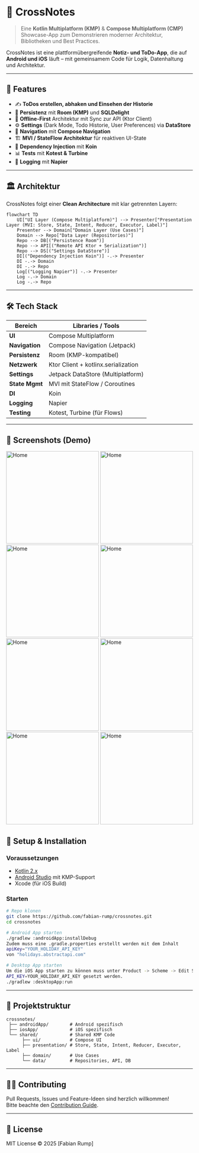 # 📒 CrossNotes  

> Eine **Kotlin Multiplatform (KMP)** & **Compose Multiplatform (CMP)** Showcase-App zum Demonstrieren moderner Architektur, Bibliotheken und Best Practices.  

CrossNotes ist eine plattformübergreifende **Notiz- und ToDo-App**, die auf **Android und iOS** läuft – mit gemeinsamem Code für Logik, Datenhaltung und Architektur.  

---

## 🚀 Features  

- ✍️ **ToDos erstellen, abhaken und Einsehen der Historie**  
- 💾 **Persistenz** mit **Room (KMP)** und **SQLDelight**  
- 🔄 **Offline-First** Architektur mit Sync zur API (Ktor Client)  
- ⚙️ **Settings** (Dark Mode, Todo Historie, User Preferences) via **DataStore**  
- 🧭 **Navigation** mit **Compose Navigation**  
- 🏗️ **MVI / StateFlow Architektur** für reaktiven UI-State  
- 🔌 **Dependency Injection** mit **Koin**  
- 📊 **Tests** mit **Kotest & Turbine**  
- 📝 **Logging** mit **Napier**  

---

## 🏛️ Architektur  

CrossNotes folgt einer **Clean Architecture** mit klar getrennten Layern:  

```mermaid
flowchart TD
    UI["UI Layer (Compose Multiplatform)"] --> Presenter["Presentation Layer (MVI: Store, State, Intent, Reducer, Executor, Label)"]
    Presenter --> Domain["Domain Layer (Use Cases)"]
    Domain --> Repo["Data Layer (Repositories)"]
    Repo --> DB[("Persistence Room")]
    Repo --> API[("Remote API Ktor + Serialization")]
    Repo --> DS[("Settings DataStore")]
    DI[("Dependency Injection Koin")] -.-> Presenter
    DI -.-> Domain
    DI -.-> Repo
    Log[("Logging Napier")] -.-> Presenter
    Log -.-> Domain
    Log -.-> Repo
```

---

## 🛠️ Tech Stack

| Bereich         | Libraries / Tools                    |
|-----------------|--------------------------------------|
| **UI**          | Compose Multiplatform                |
| **Navigation**  | Compose Navigation (Jetpack)         |
| **Persistenz**  | Room (KMP-kompatibel)                |
| **Netzwerk**    | Ktor Client + kotlinx.serialization   |
| **Settings**    | Jetpack DataStore (Multiplatform)    |
| **State Mgmt**  | MVI mit StateFlow / Coroutines       |
| **DI**          | Koin                                 |
| **Logging**     | Napier                               |
| **Testing**     | Kotest, Turbine (für Flows)    |

---

## 📱 Screenshots (Demo)
<img src="screenshots/home.png" alt="Home" width="250"/>
<img src="screenshots/add_todo.png" alt="Home" width="250"/>
<img src="screenshots/past_todos.png" alt="Home" width="250"/>
<img src="screenshots/date_picker.png" alt="Home" width="250"/>
<img src="screenshots/about.png" alt="Home" width="250"/>
<img src="screenshots/language_region.png" alt="Home" width="250"/>
<img src="screenshots/safety_security.png" alt="Home" width="250"/>
<img src="screenshots/settings.png" alt="Home" width="250"/>

## 🔧 Setup & Installation

### Voraussetzungen  
- [Kotlin 2.x](https://kotlinlang.org)  
- [Android Studio](https://developer.android.com/studio) mit KMP-Support  
- Xcode (für iOS Build)  

### Starten  
```bash
# Repo klonen
git clone https://github.com/fabian-rump/crossnotes.git
cd crossnotes

# Android App starten
./gradlew :androidApp:installDebug
Zudem muss eine .gradle.properties erstellt werden mit dem Inhalt
apiKey="YOUR_HOLIDAY_API_KEY"
von "holidays.abstractapi.com"

# Desktop App starten
Um die iOS App starten zu können muss unter Product -> Scheme -> Edit Scheme als Umgebungsvariable
API_KEY=YOUR_HOLIDAY_API_KEY gesetzt werden.
./gradlew :desktopApp:run
```

---

## 📂 Projektstruktur  

```plaintext
crossnotes/
 ├── androidApp/        # Android spezifisch
 ├── iosApp/            # iOS spezifisch
 └── shared/            # Shared KMP Code
      ├── ui/           # Compose UI
      ├── presentation/ # Store, State, Intent, Reducer, Executor, Label
      ├── domain/       # Use Cases
      └── data/         # Repositories, API, DB
```

---

## 🧑‍💻 Contributing  

Pull Requests, Issues und Feature-Ideen sind herzlich willkommen!  
Bitte beachte den [Contribution Guide](CONTRIBUTING.md).  

---

## 📜 License  

MIT License © 2025 [Fabian Rump]  
